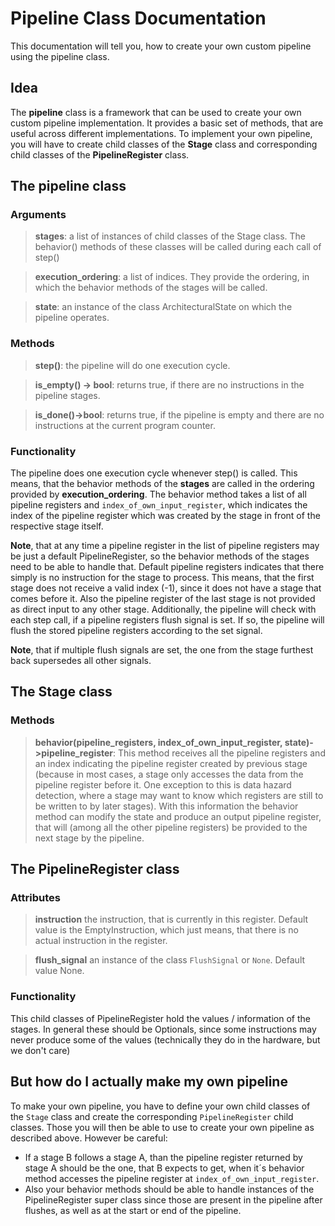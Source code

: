 # Pipeline Class Documentation
This documentation will tell you, how to create your own custom pipeline using the pipeline class.
## Idea
The **pipeline** class is a framework that can be used to create your own custom pipeline implementation. It provides a basic set of methods, that are useful across different implementations. To implement your own pipeline, you will have to create  child classes of the **Stage** class and corresponding child classes of the **PipelineRegister** class.
## The pipeline class
### Arguments
> **stages**: a list of instances of child classes of the Stage class. The behavior() methods of these classes will be called during each call of step()

> **execution_ordering**: a list of indices. They provide the ordering, in which the behavior methods of the stages will be called.

> **state**:  an instance of the class ArchitecturalState on which the pipeline operates.

### Methods
> **step()**: the pipeline will do one execution cycle.

> **is_empty() -> bool**: returns true, if there are no instructions in the pipeline stages.

> **is_done()->bool**: returns true, if the pipeline is empty and there are no instructions at the current program counter.

### Functionality
The pipeline does one execution cycle whenever step() is called.
This means, that the behavior methods of the **stages** are called in the ordering provided by **execution_ordering**.
The behavior method takes a list of all pipeline registers and `index_of_own_input_register`, which indicates the index of the pipeline register which was created by the stage in front of the respective stage itself.

**Note**, that at any time a pipeline register in the list of pipeline registers may be just a default PipelineRegister, so the behavior methods of the stages need to be able to handle that. Default pipeline registers indicates that there simply is no instruction for the stage to process.
This means, that the first stage does not receive a valid index (-1), since it does not have a stage that comes before it. Also the pipeline register of the last stage is not provided as direct input to any other stage.
Additionally, the pipeline will check with each step call, if a pipeline registers flush signal is set. If so, the pipeline will flush the stored pipeline registers according to the set signal.

**Note**, that if multiple flush signals are set, the one from the stage furthest back supersedes all other signals.
## The Stage class
### Methods
> **behavior(pipeline_registers, index_of_own_input_register, state)->pipeline_register**:
> This method receives all the pipeline registers and an index indicating the pipeline register created by previous stage (because in most cases, a stage only accesses the data from the pipeline register before it. One exception to this is data hazard detection, where a stage may want to know which registers are still to be written to by later stages). With this information the behavior method can modify the state and produce an output pipeline register, that will (among all the other pipeline registers) be provided to the next stage by the pipeline.
## The PipelineRegister class
### Attributes
> **instruction** the instruction, that is currently in this register. Default value is the EmptyInstruction, which just means, that there is no actual instruction in the register.

> **flush_signal** an instance of the class `FlushSignal` or `None`. Default value None.

### Functionality
This child classes of PipelineRegister hold the values / information of the stages. In general these should be Optionals, since some instructions may never produce some of the values (technically they do in the hardware, but we don't care)
## But how do I actually make my own pipeline
To make your own pipeline, you have to define your own child classes of the `Stage` class and create the corresponding `PipelineRegister` child classes. Those you will then be able to use to create your own pipeline as described above.
However be careful:
- If a stage B follows a stage A, than the pipeline register returned by stage A should be the one, that B expects to get, when it´s behavior method accesses the pipeline register at `index_of_own_input_register`.
- Also your behavior methods should be able to handle instances of the PipelineRegister super class since those are present in the pipeline after flushes, as well as at the start or end of the pipeline.
